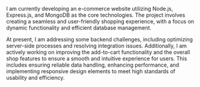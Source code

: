 I am currently developing an e-commerce website utilizing Node.js, Express.js, and MongoDB as the core technologies. The project involves creating a seamless and user-friendly shopping experience, with a focus on dynamic functionality and efficient database management.

At present, I am addressing some backend challenges, including optimizing server-side processes and resolving integration issues. Additionally, I am actively working on improving the add-to-cart functionality and the overall shop features to ensure a smooth and intuitive experience for users. This includes ensuring reliable data handling, enhancing performance, and implementing responsive design elements to meet high standards of usability and efficiency.
